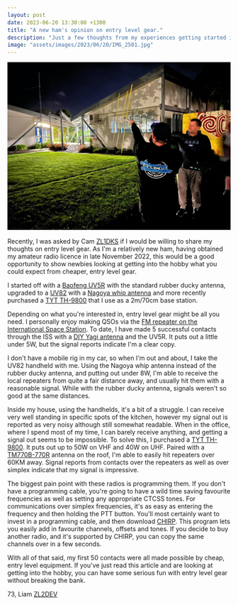 ```yaml
---
layout: post
date: 2023-06-20 13:30:00 +1300
title: "A new ham's opinion on entry level gear."
description: "Just a few thoughts from my experiences getting started in amateur radio."
image: "assets/images/2023/06/20/IMG_2501.jpg"
---
```

![](/assets/images/2023/06/20/IMG_2501.jpg)

Recently, I was asked by Cam [ZL1DKS][zl1dks] if I would be willing to share my thoughts on entry level gear. As I'm a relatively new ham, having obtained my amateur radio licence in late November 2022, this would be a good opportunity to show newbies looking at getting into the hobby what you could expect from cheaper, entry level gear.

I started off with a [Baofeng UV5R][uv5r] with the standard rubber ducky antenna, upgraded to a [UV82][uv82] with a [Nagoya whip antenna][na771] and more recently purchased a [TYT TH-9800][th9800] that I use as a 2m/70cm base station.

Depending on what you're interested in, entry level gear might be all you need. I personally enjoy making QSOs via the [FM repeater on the International Space Station][iss-repeater]. To date, I have made 5 successful contacts through the ISS with a [DIY Yagi antenna][image] and the UV5R. It puts out a little under 5W, but the signal reports indicate I'm a clear copy.

I don't have a mobile rig in my car, so when I'm out and about, I take the UV82 handheld with me. Using the Nagoya whip antenna instead of the rubber ducky antenna, and putting out under 8W, I'm able to receive the local repeaters from quite a fair distance away, and usually hit them with a reasonable signal. While with the rubber ducky antenna, signals weren't so good at the same distances.

Inside my house, using the handhelds, it's a bit of a struggle. I can receive very well standing in specific spots of the kitchen, however my signal out is reported as very noisy although still somewhat readable. When in the office, where I spend most of my time, I can barely receive anything, and getting a signal out seems to be impossible. To solve this, I purchased a [TYT TH-9800][th9800]. It puts out up to 50W on VHF and 40W on UHF. Paired with a [TM770B-770R][tm770b] antenna on the roof, I'm able to easily hit repeaters over 60KM away. Signal reports from contacts over the repeaters as well as over simplex indicate that my signal is impressive.

The biggest pain point with these radios is programming them. If you don't have a programming cable, you're going to have a wild time saving favourite frequencies as well as setting any appropriate CTCSS tones. For communications over simplex frequencies, it's as easy as entering the frequency and then holding the PTT button. You'll most certainly want to invest in a programming cable, and then download [CHIRP][chirp]. This program lets you easily add in favourite channels, offsets and tones. If you decide to buy another radio, and it's supported by CHIRP, you can copy the same channels over in a few seconds.

With all of that said, my first 50 contacts were all made possible by cheap, entry level equipment. If you've just read this article and are looking at getting into the hobby, you can have some serious fun with entry level gear without breaking the bank.

73, Liam [ZL2DEV][zl2dev]

[image]: /assets/images/2023/06/20/IMG_2501.jpg
[zl2dev]: https://qrz.com/db/zl2dev
[zl1dks]: https://qrz.com/db/zl1dks
[uv5r]: https://techoman.co.nz/collections/amateur-mobile-radios/products/baofeng-uv-5r-5w-ham-walkie-talkie-dual-vhf-uhf
[uv82]: https://techoman.co.nz/collections/amateur-mobile-radios/products/baofeng-uv-82-8-watt-ham-walkie-talkie-dual-vhf-uhf
[na771]: https://techoman.co.nz/products/techoman-na-771-antenna-black-sma-f-dual-band-144-430mhz-flexi-antenna
[th9800]: https://techoman.co.nz/products/tyt-th-9800-plus-50w-mobile-transceiver-vhf-uhf-quad-band-ham-radio-with-airband
[tm770b]: https://techoman.co.nz/products/techoman-vhf-uhf-complete-base-station-antenna-tm770b-770r-antenna-20-metres
[iss-repeater]: https://www.amsat.org/amateur-radio-on-the-iss/
[chirp]: https://chirp.danplanet.com/
